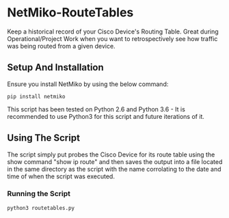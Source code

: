 # NetMiko-RouteTables
Keep a historical record of your Cisco Device's Routing Table. Great during Operational/Project Work when you want to retrospectively see how traffic was being routed from a given device.

## Setup And Installation
Ensure you install NetMiko by using the below command:

```
pip install netmiko
```

This script has been tested on Python 2.6 and Python 3.6 - It is recommended to use Python3 for this script and future iterations of it.

## Using The Script
The script simply put probes the Cisco Device for its route table using the show command "show ip route" and then saves the output into a file located in the same
directory as the script with the name corrolating to the date and time of when the script was executed.

### Running the Script

```
python3 routetables.py
```

